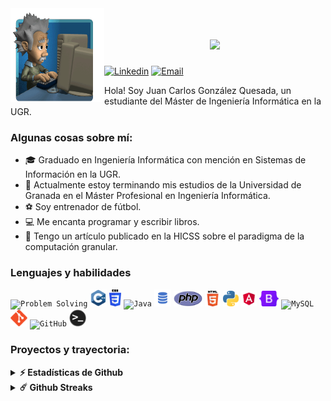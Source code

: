 <img align="left" width="150" height="150" alt="Juan Carlos GonQu" src="https://raw.githubusercontent.com/jcgq/jcgq/main/informatico.gif"/>
<h1 align="center">
  <a href="https://git.io/typing-svg">
    <img src="https://readme-typing-svg.herokuapp.com?color=1DF734&multiline=true&lines=Hola%2C+bienvenid%40+a+mi+GitHub.+">
  </a>
</h1>


[![Linkedin](https://img.shields.io/badge/-LinkedIn-blue?style=flat&logo=Linkedin&logoColor=white)](https://www.linkedin.com/in/juancarlosgonqu/) 
[![Email](https://img.shields.io/badge/Gmail-D14836?style=for-the-badge&logo=gmail&logoColor=white)](juancarlosgq@correo.ugr.es)


Hola! Soy Juan Carlos González Quesada, un estudiante del Máster de Ingeniería Informática en la UGR.


### Algunas cosas sobre mí:

* 🎓 Graduado en Ingeniería Informática con mención en Sistemas de Información en la UGR.
* 🔬 Actualmente estoy terminando mis estudios de la Universidad de Granada en el Máster Profesional en Ingeniería Informática.
* ⚽ Soy entrenador de fútbol.
* 💻 Me encanta programar y escribir libros.
* 📃 Tengo un artículo publicado en la HICSS sobre el paradigma de la computación granular.


### Lenguajes y habilidades

<code><img title="Problem Solving" height="25" src="https://github.com/zumrudu-anka/zumrudu-anka/blob/master/images/problemSolving.png"></code>
<code><img title="C++" height="27" src="https://raw.githubusercontent.com/github/explore/80688e429a7d4ef2fca1e82350fe8e3517d3494d/topics/cpp/cpp.png" alt="cpp"></code>
<code><img title="CSS" height="27" src="https://github.com/jcgq/jcgq/blob/main/css.png" alt="css"></code>
<code><img title="Java" height="25" src="https://github.com/zumrudu-anka/zumrudu-anka/blob/master/images/java-original.svg"></code>
<code><img title="SQL" height="27" src="https://raw.githubusercontent.com/github/explore/80688e429a7d4ef2fca1e82350fe8e3517d3494d/topics/sql/sql.png" alt="sql"></code>
<code><img title="PHP" height="25" src="https://github.com/jcgq/jcgq/blob/main/php.svg"></code>
<code><img title="HTML" height="25" src="https://github.com/jcgq/jcgq/blob/main/html.png"></code>
<code><img title="Python" height="25" src="https://github.com/jcgq/jcgq/blob/main/python.png"></code>
<code><img title="Angular" height="25" src="https://github.com/jcgq/jcgq/blob/main/angular.png"></code>
<code><img title="BootStrap" height="25" src="https://github.com/jcgq/jcgq/blob/main/boot.png"></code>
<code><img title="MySQL" height="25" src="https://github.com/zumrudu-anka/zumrudu-anka/blob/master/images/mysql.svg"></code>
<code><img title="Git" height="27" src="https://raw.githubusercontent.com/devicons/devicon/master/icons/git/git-original.svg" alt="git"></code>
<code><img title="GitHub" height="25" src="https://github.com/zumrudu-anka/zumrudu-anka/blob/master/images/github.svg"></code>
<code><img title="Terminal" height="27" src="https://raw.githubusercontent.com/github/explore/80688e429a7d4ef2fca1e82350fe8e3517d3494d/topics/terminal/terminal.png" alt="terminal"></code>

### Proyectos y trayectoria:


<details>	
  <summary><b>⚡ Estadísticas de Github</b></summary>

  <br />
  <img height="180em" src="https://github-readme-stats.vercel.app/api?username=jcgq&theme=react&show_icons=true&hide_border=true&&count_private=true&include_all_commits=true" />
  <img height="180em" src="https://github-readme-stats.vercel.app/api/top-langs/?username=jcgq&theme=react&exclude_repo=KNN-Image-Classification&show_icons=true&hide_border=true&layout=compact&langs_count=8"/>
</details>


<details>	
  <summary><b>☄️ Github Streaks </b></summary>

  <br />
  <img height="180em" src="https://github-readme-streak-stats.herokuapp.com/?user=jcgq&theme=react&hide_border=true" />
</details>

#

<div align="center">


</div>
